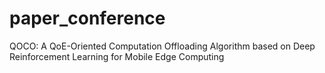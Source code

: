 # paper_conference
QOCO: A QoE-Oriented Computation Offloading Algorithm based on Deep Reinforcement Learning for Mobile Edge Computing
